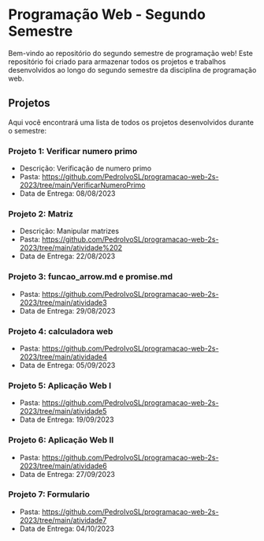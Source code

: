 # Programação Web - Segundo Semestre

Bem-vindo ao repositório do segundo semestre de programação web! Este repositório foi criado para armazenar todos os projetos e trabalhos desenvolvidos ao longo do segundo semestre da disciplina de programação web.

## Projetos

Aqui você encontrará uma lista de todos os projetos desenvolvidos durante o semestre:

### Projeto 1: Verificar numero primo

- Descrição: Verificação de numero primo
- Pasta: https://github.com/PedroIvoSL/programacao-web-2s-2023/tree/main/VerificarNumeroPrimo
- Data de Entrega: 08/08/2023
### Projeto 2: Matriz

- Descrição: Manipular matrizes
- Pasta: https://github.com/PedroIvoSL/programacao-web-2s-2023/tree/main/atividade%202
- Data de Entrega: 22/08/2023

### Projeto 3: funcao_arrow.md e promise.md

- Pasta: https://github.com/PedroIvoSL/programacao-web-2s-2023/tree/main/atividade3
- Data de Entrega: 29/08/2023

### Projeto 4: calculadora web

- Pasta: https://github.com/PedroIvoSL/programacao-web-2s-2023/tree/main/atividade4
- Data de Entrega: 05/09/2023

### Projeto 5: Aplicação Web I

- Pasta: https://github.com/PedroIvoSL/programacao-web-2s-2023/tree/main/atividade5
- Data de Entrega: 19/09/2023

### Projeto 6: Aplicação Web II

- Pasta: https://github.com/PedroIvoSL/programacao-web-2s-2023/tree/main/atividade6
- Data de Entrega: 27/09/2023

### Projeto 7: Formulario

- Pasta: https://github.com/PedroIvoSL/programacao-web-2s-2023/tree/main/atividade7
- Data de Entrega: 04/10/2023
